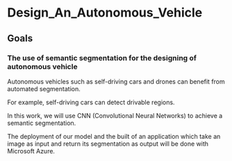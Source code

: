 # Design_An_Autonomous_Vehicle

## Goals
### The use of semantic segmentation for the designing of autonomous vehicle


Autonomous vehicles such as self-driving cars and drones can benefit from automated segmentation. 

For example, self-driving cars can detect drivable regions.


In this work, we will use CNN (Convolutional Neural Networks) to achieve a semantic segmentation.


The deployment of our model and the built of an application which take an image as input and return its segmentation as output will be done with Microsoft Azure.
